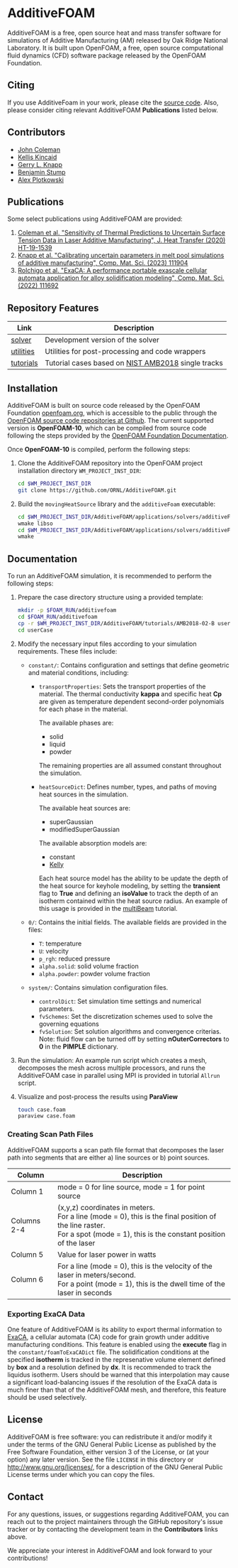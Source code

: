 # AdditiveFOAM
AdditiveFOAM is a free, open source heat and mass transfer software for simulations of Additive Manufacturing (AM) released by Oak Ridge National Laboratory. It is built upon OpenFOAM, a free, open source computational fluid dynamics (CFD) software package released by the OpenFOAM Foundation.

## Citing
If you use AdditiveFoam in your work, please cite the [source code](CITATION.bib). Also, please consider citing relevant AdditiveFOAM **Publications** listed below.

## Contributors
- [John Coleman](https://www.ornl.gov/staff-profile/john-s-coleman)
- [Kellis Kincaid](https://www.ornl.gov/staff-profile/kellis-c-kincaid)
- [Gerry L. Knapp](https://www.ornl.gov/staff-profile/gerald-l-knapp)
- [Benjamin Stump](https://www.ornl.gov/staff-profile/benjamin-c-stump)
- [Alex Plotkowski](https://www.ornl.gov/staff-profile/alex-j-plotkowski)

## Publications
Some select publications using AdditiveFOAM are provided:
1. [Coleman et al. "Sensitivity of Thermal Predictions to Uncertain Surface Tension Data in Laser Additive Manufacturing", J. Heat Transfer (2020) HT-19-1539](https://asmedigitalcollection.asme.org/heattransfer/article/doi/10.1115/1.4047916/1085538/Sensitivity-of-Thermal-Predictions-to-Uncertain)
2. [Knapp et al. "Calibrating uncertain parameters in melt pool simulations of additive manufacturing", Comp. Mat. Sci. (2023) 111904](https://www.sciencedirect.com/science/article/abs/pii/S0927025622006152)
3. [Rolchigo et al. "ExaCA: A performance portable exascale cellular automata application for alloy solidification modeling", Comp. Mat. Sci. (2022) 111692](https://www.sciencedirect.com/science/article/abs/pii/S0927025622004189)

## Repository Features
| Link                                                | Description                              |
|-----------------------------------------------------------|------------------------------------------|
| [solver](applications/solvers/additiveFoam)               | Development version of the solver        |
| [utilities](applications/utilities)                       | Utilities for post-processing and code wrappers |
| [tutorials](tutorials)                                     | Tutorial cases based on [NIST AMB2018](https://www.nist.gov/ambench/amb2018-02-description) single tracks |

## Installation
AdditiveFOAM is built on source code released by the OpenFOAM Foundation [openfoam.org](https://openfoam.org/), which is accessible to the public through the [OpenFOAM source code repositories at Github](https://github.com/OpenFOAM). The current supported version is **OpenFOAM-10**, which can be compiled from source code following the steps provided by the [OpenFOAM Foundation Documentation](https://openfoam.org/download/source/).

Once **OpenFOAM-10** is compiled, perform the following steps:

1. Clone the AdditiveFOAM repository into the OpenFOAM project installation directory `WM_PROJECT_INST_DIR`:
   ```bash
   cd $WM_PROJECT_INST_DIR
   git clone https://github.com/ORNL/AdditiveFOAM.git
   ```
2. Build the `movingHeatSource` library and the `additiveFoam` executable:
   ```bash
   cd $WM_PROJECT_INST_DIR/AdditiveFOAM/applications/solvers/additiveFoam/movingHeatSource
   wmake libso
   cd $WM_PROJECT_INST_DIR/AdditiveFOAM/applications/solvers/additiveFoam
   wmake
   ```
## Documentation
To run an AdditiveFOAM simulation, it is recommended to perform the following steps:
1. Prepare the case directory structure using a provided template:
   ```bash
   mkdir -p $FOAM_RUN/additivefoam
   cd $FOAM_RUN/additivefoam
   cp -r $WM_PROJECT_INST_DIR/AdditiveFOAM/tutorials/AMB2018-02-B userCase
   cd userCase
   ```
2. Modify the necessary input files according to your simulation requirements. These files include:

   - `constant/`: Contains configuration and settings that define geometric and material conditions, including:

      - `transportProperties`: Sets the transport properties of the material. The thermal conductivity **kappa** and specific heat **Cp** are given as temperature dependent second-order polynomials for each phase in the material.
      
         The available phases are:
         - solid
         - liquid
         - powder
      
         The remaining properties are all assumed constant throughout the simulation.

      - `heatSourceDict`: Defines number, types, and paths of moving heat sources in the simulation.

         The available heat sources are:
         - superGaussian
         - modifiedSuperGaussian
   
         The available absorption models are:
         - constant
         - [Kelly](https://opg.optica.org/ao/fulltext.cfm?uri=ao-5-6-925&id=14272)
      
         Each heat source model has the ability to be update the depth of the heat source for keyhole modeling, by setting the **transient** flag to **True** and defining an **isoValue** to track the depth of an isotherm contained within the heat source radius. An example of this usage is provided in the [multiBeam](tutorials/multiBeam) tutorial.

   - `0/`: Contains the initial fields. The available fields are provided in the files:
      - `T`:            temperature
      - `U`:            velocity
      - `p_rgh`:        reduced pressure
      - `alpha.solid`:  solid volume fraction
      - `alpha.powder`: powder volume fraction

   - `system/`: Contains simulation configuration files.
      - `controlDict`: Set simulation time settings and numerical parameters.
      - `fvSchemes`: Set the discretization schemes used to solve the governing equations
      - `fvSolution`: Set solution algorithms and convergence criterias. Note: fluid flow can be turned off by setting **nOuterCorrectors** to **0** in the **PIMPLE** dictionary.
      
3. Run the simulation:
An example run script which creates a mesh, decomposes the mesh across multiple processors, and runs the AdditiveFOAM case in parallel using MPI is provided in tutorial `Allrun` script.

4. Visualize and post-process the results using **ParaView**
   ```bash
   touch case.foam
   paraview case.foam
   ```
### Creating Scan Path Files
AdditiveFOAM supports a scan path file format that decomposes the laser path into segments that are either a) line sources or b) point sources.

| Column   | Description                                                                                                                 |
|----------|-----------------------------------------------------------------------------------------------------------------------------|
| Column 1 | mode = 0 for line source, mode = 1 for point source                                                                               |
| Columns 2-4 | (x,y,z) coordinates in meters. <br>For a line (mode = 0), this is the final position of the line raster. <br>For a spot (mode = 1), this is the constant position of the laser |
| Column 5 | Value for laser power in watts                                                                                               |
| Column 6 | For a line (mode = 0), this is the velocity of the laser in meters/second. <br>For a point (mode = 1), this is the dwell time of the laser in seconds                         |

### Exporting ExaCA Data
One feature of AdditiveFOAM is its ability to export thermal information to [ExaCA](https://github.com/LLNL/ExaCA), a cellular automata (CA) code for grain growth under additive manufacturing conditions. This feature is enabled using the **execute** flag in the `constant/foamToExaCADict` file. The solidification conditions at the specified **isotherm** is tracked in the represenative volume element defined by **box** and a resolution defined by **dx**. It is recommended to track the liquidus isotherm. Users should be warned that this interpolation may cause a significant load-balancing issues if the resolution of the ExaCA data is much finer than that of the AdditiveFOAM mesh, and therefore, this feature should be used selectively.

## License
AdditiveFOAM is free software: you can redistribute it and/or modify it under the terms of the GNU General Public License as published by the Free Software Foundation, either version 3 of the License, or (at your option) any later version. See the file `LICENSE` in this directory or http://www.gnu.org/licenses/, for a description of the GNU General Public License terms under which you can copy the files.

## Contact
For any questions, issues, or suggestions regarding AdditiveFOAM, you can reach out to the project maintainers through the GitHub repository's issue tracker or by contacting the development team in the **Contributors** links above.

We appreciate your interest in AdditiveFOAM and look forward to your contributions!
